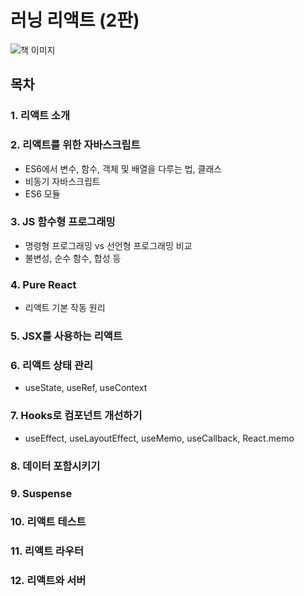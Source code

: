 # 러닝 리액트 (2판)
<img src="https://www.hanbit.co.kr/data/books/B7468885216_l.jpg" alt="책 이미지">

## 목차
### 1. 리액트 소개
### 2. 리액트를 위한 자바스크립트
- ES6에서 변수, 함수, 객체 및 배열을 다루는 법, 클래스
- 비동기 자바스크립트
- ES6 모듈
### 3. JS 함수형 프로그래밍
- 명령형 프로그래밍 vs 선언형 프로그래밍 비교
- 불변성, 순수 함수, 합성 등
### 4. Pure React
- 리액트 기본 작동 원리
### 5. JSX를 사용하는 리액트
### 6. 리액트 상태 관리
- useState, useRef, useContext
### 7. Hooks로 컴포넌트 개선하기
- useEffect, useLayoutEffect, useMemo, useCallback, React.memo
### 8. 데이터 포함시키기
### 9. Suspense
### 10. 리액트 테스트
### 11. 리액트 라우터
### 12. 리액트와 서버